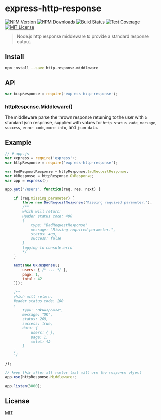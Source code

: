 # express-http-response

[![NPM Version][npm-image]][npm-url]
[![NPM Downloads][downloads-image]][downloads-url]
[![Build Status][travis-image]][travis-url]
[![Test Coverage][coveralls-image]][coveralls-url]
[![MIT License][license-image]][license-url]

> Node.js http response middleware to provide a standard response output.

## Install

```bash
npm install --save http-response-middleware
```

## API

```js
var httpResponse = require('express-http-response');
```

### httpResponse.Middleware()

The middleware parse the thrown response returning to the user with a standard json response, supplied with values for `http status code`, `message`, `success`, `error code`, `more info`, and `json data`.

## Example

```js
// # app.js
var express = require('express');
var httpResponse = require('express-http-response');

var BadRequestResponse = httpResponse.BadRequestResponse;
var OkResponse = httpResponse.OkResponse;
var app = express();

app.get('/users', function(req, res, next) {

    if (req.missing_parameter) {
        throw new BadRequestResponse('Missing required parameter.');
        /**
        which will return:
        Header status code: 400
        {
            type: "BadRequestResponse",
            message: "Missing required parameter.",
            status: 400,
            success: false
        }
        logging to console.error
        */
    }

    next(new OkResponse({
        users: { /* ... */ },
        page: 1,
        total: 42
    }));

    /**
    which will return:
    Header status code: 200
    {
        type: "OkResponse",
        message: "OK",
        status: 200,
        success: true,
        data: {
            users: { },
            page: 1,
            total: 42
        }
    }
    */

});

// keep this after all routes that will use the response object
app.use(httpResponse.Middleware);

app.listen(3000);
```

## License

[MIT][license-url]

[npm-image]: https://img.shields.io/npm/v/express-http-response.svg?style=flat
[npm-url]: https://npmjs.org/package/express-http-response
[travis-image]: https://img.shields.io/travis/danielemoraschi/express-http-response.svg?style=flat
[travis-url]: https://travis-ci.org/danielemoraschi/express-http-response
[coveralls-image]: https://img.shields.io/coveralls/danielemoraschi/express-http-response.svg?style=flat
[coveralls-url]: https://coveralls.io/r/danielemoraschi/express-http-response?branch=master
[downloads-image]: http://img.shields.io/npm/dm/express-http-response.svg?style=flat
[downloads-url]: https://npmjs.org/package/express-http-response
[license-image]: http://img.shields.io/badge/license-MIT-blue.svg?style=flat
[license-url]: LICENSE

